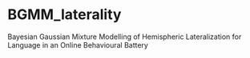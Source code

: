 # BGMM_laterality
Bayesian Gaussian Mixture Modelling of Hemispheric Lateralization for Language in an Online Behavioural Battery
